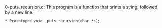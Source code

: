 0-puts_recursion.c: This program is a function that prints a string, followed by a new line.

	* Prototype: void _puts_recursion(char *s);
